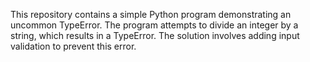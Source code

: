 This repository contains a simple Python program demonstrating an uncommon TypeError. The program attempts to divide an integer by a string, which results in a TypeError. The solution involves adding input validation to prevent this error.